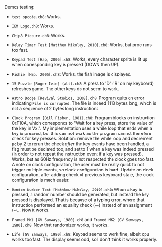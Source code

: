 Demos testing:

- `test_opcode.ch8`: Works.

- `IBM Logo.ch8`: Works.

- `Chip8 Picture.ch8`: Works.

- `Delay Timer Test [Matthew Mikolay, 2010].ch8`: Works, but proc runs too fast.

- `Keypad Test [Hap, 2006].ch8`: Works, every character sprite is lit up when
corresponding key is pressed (DOWN then UP).

- `Fishie [Hap, 2005].ch8`: Works, the fish image is displayed.

- `15 Puzzle [Roger Ivie] (alt).ch8`: A press to 'D' ('R' on my keyboard)
refreshes game. The other keys do not seem to work.

- `Astro Dodge [Revival Studios, 2008].ch8`: Program quits on error indicating
`File is corrupted`. The file is indeed 1113 bytes long, which is not a sequence
of 2 bytes long instructions.

- `Clock Program [Bill Fisher, 1981].ch8`: Program blocks on instruction 0xF10A,
which corresponds to "Wait for a key press, store the value of the key in Vx.".
My implementation uses a while loop that ends when a key is pressed, but this
can not work as the program cannot therefore check for key presses. Solution:
remove the while loop and decrement `pc` by 2 to rerun the check *after* the key
events have been handled, a flag must be declared too, and set to 1 when a key
was indeed pressed (in order to not repeat the instruction event if a key was
pressed). Works, but as 60Hz frequency is not respected the clock goes too fast.
A note on clock configuration, the user must be really quick to not trigger
multiple events, so clock configuration is hard. Update on clock configuration,
after adding check of previous keyboard state, the clock configuration is much
easier.

- `Random Number Test [Matthew Mikolay, 2010].ch8`: When a key is pressed, a
random number should be generated, but instead the key pressed is displayed.
That is because of a typing error, where that instruction performed an equality
check (`==`) instead of an assignment (`=`)... Now it works.

- `Framed MK1 [GV Samways, 1980].ch8` and `Framed MK2 [GV Samways, 1980].ch8`:
Now that randomizer works, it works.

- `Life [GV Samways, 1980].ch8`: Keypad seems to work fine, albeit cpu works too
fast. The display seems odd, so I don't think it works properly.